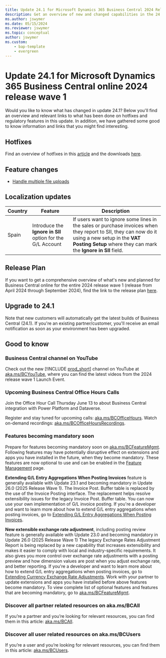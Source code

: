 ```yaml
---
title: Update 24.1 for Microsoft Dynamics 365 Business Central 2024 Release Wave 1
description: Get an overview of new and changed capabilities in the 24.1 update of Business Central online, which is part of 2024 release wave 1.
ms.author: jswymer
ms.date: 05/15/2024
ms.reviewer: jswymer
ms.topic: conceptual
author: jswymer
ms.custom: 
    - bap-template
    - evergreen
---
```


# Update 24.1 for Microsoft Dynamics 365 Business Central online 2024 release wave 1

Would you like to know what has changed in update 24.1? Below you'll find an overview and relevant links to what has been done on hotfixes and regulatory features in this update. In addition, we have gathered some good to know information and links that you might find interesting.

## Hotfixes

Find an overview of hotfixes in this [article](https://support.microsoft.com/help/5038531) and the downloads [here](https://www.microsoft.com/en-us/download/details.aspx?id=106062).<!--(https://aka.ms/BCDownload).-->

## Feature changes

- [Handle multiple file uploads](/dynamics365/release-plan/2024wave1/smb/dynamics365-business-central/handle-multiple-file-uploads-file-drop-zones)

## Localization updates

| Country| Feature  |Description|
|-------------|--------------|--------------|
|Spain|Introduce the **Ignore in SII** option for the G/L Account|If users want to ignore some lines in the sales or purchase invoices when they report to SII, they can now do it using a new setup in the **VAT Posting Setup** where they can mark the **Ignore in SII** field.|

## Release Plan

If you want to get a comprehensive overview of what's new and planned for Business Central online for the entire 2024 release wave 1 (release from April 2024 through September 2024), find the link to the release plan [here](https://aka.ms/BCReleasePlan).

## Upgrade to 24.1

Note that new customers will automatically get the latest builds of Business Central (24.1). If you're an existing partner/customer, you'll receive an email notification as soon as your environment has been upgraded.

## Good to know

### Business Central channel on YouTube

Check out the new [!INCLUDE [prod_short](../includes/prod_short.md)] channel on YouTube at [aka.ms/BCYouTube](https://aka.ms/BCYouTube), where you can find the latest videos from the 2024 release wave 1 Launch Event.

### Upcoming Business Central Office Hours Calls

Join the Office Hour Call Thursday June 13 to about Business Central integration with Power Platform and Dataverse.

Register and stay tuned for upcoming calls: [aka.ms/BCOfficeHours](https://aka.ms/BCOfficeHours). 
Watch on-demand recordings: [aka.ms/BCOfficeHoursRecordings](https://aka.ms/BCOfficeHoursRecordings).

### Features becoming mandatory soon

Prepare for features becoming mandatory soon on [aka.ms/BCFeatureMgmt](https://aka.ms/BCFeatureMgmt).
Following features may have potentially disruptive effect on extensions and apps you have installed in the future, when they become mandatory. These features are now optional to use and can be enabled in the [Feature Management](https://dynamics.microsoft.com/en-us/business-central/signin/?ru=https%3A%2F%2Fbusinesscentral.dynamics.com%2F%3Fpage%3D2610%26noSignUpCheck%3D1) page. 

**Extending G/L Entry Aggregations When Posting Invoices** feature is generally available with Update 23.1 and becoming mandatory in Update 26.0 (2025 Release Wave 1). The Invoice Post. Buffer table is replaced by the use of the Invoice Posting interface. The replacement helps resolve extensibility issues for the legacy Invoice Post. Buffer table. You can now use your own implementation of G/L invoice posting. If you're a developer and want to learn more about how to extend G/L entry aggregations when posting invoices, go to [Extending G/L Entry Aggregations When Posting Invoices](/dynamics365/business-central/dev-itpro/developer/devenv-invoice-posting-example).

**New extensible exchange rate adjustment**, including posting review feature is generally available with Update 23.0 and becoming mandatory in Update 26.0 (2025 Release Wave 1) The legacy Exchange Rates Adjustment Report is being replaced by a new capability that increases extensibility and makes it easier to comply with local and industry-specific requirements. It also gives you more control over exchange rate adjustments with a posting preview and how dimension values are post when you adjust exchange rate, and better reporting. 
If you're a developer and want to learn more about how to extend G/L entry aggregations when posting invoices, go to [Extending Currency Exchange Rate Adjustments](/dynamics365/business-central/dev-itpro/developer/devenv-extend-exchange-rates). 
Work with your partner to update extensions and apps you have installed before above features become mandatory. To view complete list of optional features and features that are becoming mandatory, go to [aka.ms/BCFeatureMgmt](https://aka.ms/BCFeatureMgmt).

### Discover all partner related resources on aka.ms/BCAll

If you’re a partner and you’re looking for relevant resources, you can find them in this article: [aka.ms/BCAll](https://aka.ms/BCAll).

### Discover all user related resources on aka.ms/BCUsers

If you’re a user and you’re looking for relevant resources, you can find them in this article: [aka.ms/BCUsers](https://aka.ms/BCUsers).  
